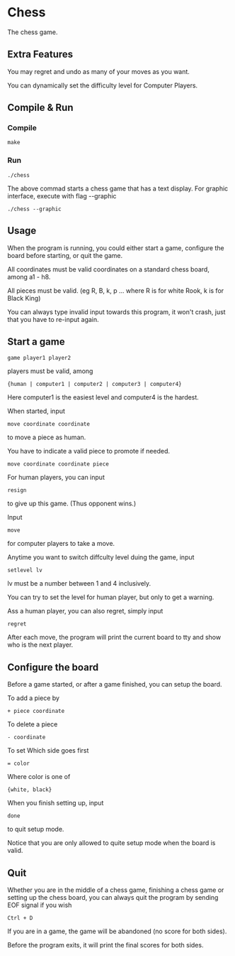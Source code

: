 # Chess

The chess game.

## Extra Features

You may regret and undo as many of your moves as you want.

You can dynamically set the difficulty level for Computer Players.

## Compile & Run

### Compile

```
make
```

### Run

```
./chess
```
The above commad starts a chess game that has a text display.
For graphic interface, execute with flag --graphic
```
./chess --graphic
```

## Usage

When the program is running, you could either start a game, configure the board before starting, or quit the game.

All coordinates must be valid coordinates on a standard chess board, among a1 - h8.

All pieces must be valid. (eg R, B, k, p ... where R is for white Rook, k is for Black King) 

You can always type invalid input towards this program, it won't crash, just that you have to re-input again.

## Start a game

```
game player1 player2
```

players must be valid, among

```
{human | computer1 | computer2 | computer3 | computer4}
```

Here computer1 is the easiest level and computer4 is the hardest.

When started, input

```
move coordinate coordinate
```

to move a piece as human.

You have to indicate a valid piece to promote if needed.

```
move coordinate coordinate piece
```

For human players, you can input

```
resign
```

to give up this game. (Thus opponent wins.)

Input

```
move
```

for computer players to take a move.

Anytime you want to switch diffculty level duing the game, input

```
setlevel lv
```
lv must be a number between 1 and 4 inclusively.

You can try to set the level for human player, but only to get a warning.

Ass a human player, you can also regret, simply input

```
regret
```
After each move, the program will print the current board to tty and show who is the next player.

## Configure the board

Before a game started, or after a game finished, you can setup the board.

To add a piece by

```
+ piece coordinate
```

To delete a piece

```
- coordinate
```

To set Which side goes first

```
= color
```
Where color is one of

```
{white, black}
```

When you finish setting up, input

```
done
```

to quit setup mode.

Notice that you are only allowed to quite setup mode when the board is valid.

## Quit

Whether you are in the middle of a chess game, finishing a chess game or setting up the chess board, you can always quit the program by sending EOF signal if you wish

```
Ctrl + D
```
If you are in a game, the game will be abandoned (no score for both sides). 

Before the program exits, it will print the final scores for both sides.
